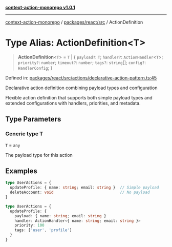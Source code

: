 [**context-action-monorepo v1.0.1**](../../../../README.md)

***

[context-action-monorepo](../../../../README.md) / [packages/react/src](../README.md) / ActionDefinition

# Type Alias: ActionDefinition\<T\>

> **ActionDefinition**&lt;`T`&gt; = `T` \| \{ `payload?`: `T`; `handler?`: `ActionHandler`&lt;`T`&gt;; `priority?`: `number`; `timeout?`: `number`; `tags?`: `string`[]; `config?`: `HandlerConfig`; \}

Defined in: [packages/react/src/actions/declarative-action-pattern.ts:45](https://github.com/mineclover/context-action/blob/cd08d4e3b87a65a1296f2b120f18fcabd78f2914/packages/react/src/actions/declarative-action-pattern.ts#L45)

Declarative action definition combining payload types and configuration

Flexible action definition that supports both simple payload types and
extended configurations with handlers, priorities, and metadata.

## Type Parameters

### Generic type T

`T` = `any`

The payload type for this action

## Examples

```typescript
type UserActions = {
  updateProfile: { name: string; email: string }  // Simple payload
  deleteAccount: void                             // No payload
}
```

```typescript
type UserActions = {
  updateProfile: {
    payload: { name: string; email: string }
    handler: ActionHandler<{ name: string; email: string }>
    priority: 100
    tags: ['user', 'profile']
  }
}
```

